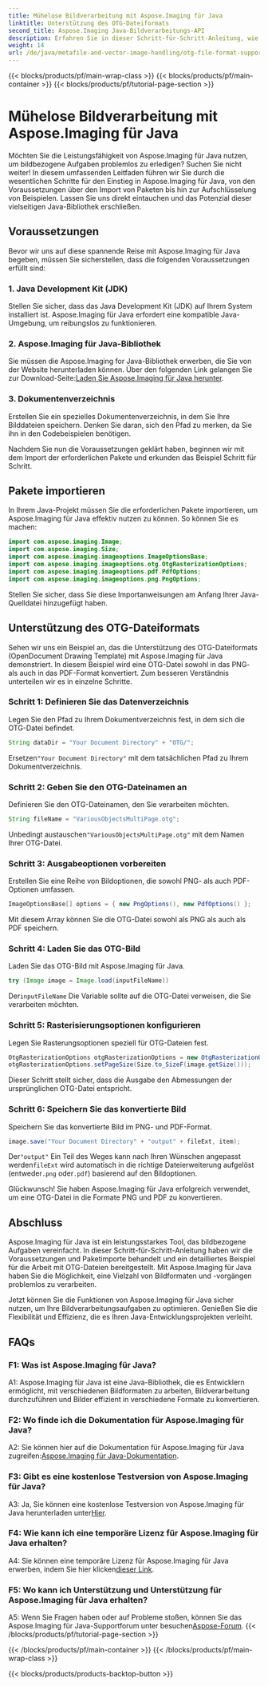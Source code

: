 ```yaml
---
title: Mühelose Bildverarbeitung mit Aspose.Imaging für Java
linktitle: Unterstützung des OTG-Dateiformats
second_title: Aspose.Imaging Java-Bildverarbeitungs-API
description: Erfahren Sie in dieser Schritt-für-Schritt-Anleitung, wie Sie die Leistungsfähigkeit von Aspose.Imaging für Java nutzen können. Optimieren Sie Ihre Bildverarbeitung ganz einfach.
weight: 14
url: /de/java/metafile-and-vector-image-handling/otg-file-format-support/
---
```


{{< blocks/products/pf/main-wrap-class >}}
{{< blocks/products/pf/main-container >}}
{{< blocks/products/pf/tutorial-page-section >}}

# Mühelose Bildverarbeitung mit Aspose.Imaging für Java

Möchten Sie die Leistungsfähigkeit von Aspose.Imaging für Java nutzen, um bildbezogene Aufgaben problemlos zu erledigen? Suchen Sie nicht weiter! In diesem umfassenden Leitfaden führen wir Sie durch die wesentlichen Schritte für den Einstieg in Aspose.Imaging für Java, von den Voraussetzungen über den Import von Paketen bis hin zur Aufschlüsselung von Beispielen. Lassen Sie uns direkt eintauchen und das Potenzial dieser vielseitigen Java-Bibliothek erschließen.

## Voraussetzungen

Bevor wir uns auf diese spannende Reise mit Aspose.Imaging für Java begeben, müssen Sie sicherstellen, dass die folgenden Voraussetzungen erfüllt sind:

### 1. Java Development Kit (JDK)

Stellen Sie sicher, dass das Java Development Kit (JDK) auf Ihrem System installiert ist. Aspose.Imaging für Java erfordert eine kompatible Java-Umgebung, um reibungslos zu funktionieren.

### 2. Aspose.Imaging für Java-Bibliothek

 Sie müssen die Aspose.Imaging for Java-Bibliothek erwerben, die Sie von der Website herunterladen können. Über den folgenden Link gelangen Sie zur Download-Seite:[Laden Sie Aspose.Imaging für Java herunter](https://releases.aspose.com/imaging/java/).

### 3. Dokumentenverzeichnis

Erstellen Sie ein spezielles Dokumentenverzeichnis, in dem Sie Ihre Bilddateien speichern. Denken Sie daran, sich den Pfad zu merken, da Sie ihn in den Codebeispielen benötigen.

Nachdem Sie nun die Voraussetzungen geklärt haben, beginnen wir mit dem Import der erforderlichen Pakete und erkunden das Beispiel Schritt für Schritt.

## Pakete importieren

In Ihrem Java-Projekt müssen Sie die erforderlichen Pakete importieren, um Aspose.Imaging für Java effektiv nutzen zu können. So können Sie es machen:

```java
import com.aspose.imaging.Image;
import com.aspose.imaging.Size;
import com.aspose.imaging.imageoptions.ImageOptionsBase;
import com.aspose.imaging.imageoptions.otg.OtgRasterizationOptions;
import com.aspose.imaging.imageoptions.pdf.PdfOptions;
import com.aspose.imaging.imageoptions.png.PngOptions;
```

Stellen Sie sicher, dass Sie diese Importanweisungen am Anfang Ihrer Java-Quelldatei hinzugefügt haben.

## Unterstützung des OTG-Dateiformats

Sehen wir uns ein Beispiel an, das die Unterstützung des OTG-Dateiformats (OpenDocument Drawing Template) mit Aspose.Imaging für Java demonstriert. In diesem Beispiel wird eine OTG-Datei sowohl in das PNG- als auch in das PDF-Format konvertiert. Zum besseren Verständnis unterteilen wir es in einzelne Schritte.

### Schritt 1: Definieren Sie das Datenverzeichnis

Legen Sie den Pfad zu Ihrem Dokumentverzeichnis fest, in dem sich die OTG-Datei befindet.

```java
String dataDir = "Your Document Directory" + "OTG/";
```

 Ersetzen`"Your Document Directory"` mit dem tatsächlichen Pfad zu Ihrem Dokumentverzeichnis.

### Schritt 2: Geben Sie den OTG-Dateinamen an

Definieren Sie den OTG-Dateinamen, den Sie verarbeiten möchten.

```java
String fileName = "VariousObjectsMultiPage.otg";
```

 Unbedingt austauschen`"VariousObjectsMultiPage.otg"` mit dem Namen Ihrer OTG-Datei.

### Schritt 3: Ausgabeoptionen vorbereiten

Erstellen Sie eine Reihe von Bildoptionen, die sowohl PNG- als auch PDF-Optionen umfassen.

```java
ImageOptionsBase[] options = { new PngOptions(), new PdfOptions() };
```

Mit diesem Array können Sie die OTG-Datei sowohl als PNG als auch als PDF speichern.

### Schritt 4: Laden Sie das OTG-Bild

Laden Sie das OTG-Bild mit Aspose.Imaging für Java.

```java
try (Image image = Image.load(inputFileName))
```

 Der`inputFileName` Die Variable sollte auf die OTG-Datei verweisen, die Sie verarbeiten möchten.

### Schritt 5: Rasterisierungsoptionen konfigurieren

Legen Sie Rasterungsoptionen speziell für OTG-Dateien fest.

```java
OtgRasterizationOptions otgRasterizationOptions = new OtgRasterizationOptions();
otgRasterizationOptions.setPageSize(Size.to_SizeF(image.getSize()));
```

Dieser Schritt stellt sicher, dass die Ausgabe den Abmessungen der ursprünglichen OTG-Datei entspricht.

### Schritt 6: Speichern Sie das konvertierte Bild

Speichern Sie das konvertierte Bild im PNG- und PDF-Format.

```java
image.save("Your Document Directory" + "output" + fileExt, item);
```

 Der`"output"` Ein Teil des Weges kann nach Ihren Wünschen angepasst werden`fileExt` wird automatisch in die richtige Dateierweiterung aufgelöst (entweder`.png` oder`.pdf`) basierend auf den Bildoptionen.

Glückwunsch! Sie haben Aspose.Imaging für Java erfolgreich verwendet, um eine OTG-Datei in die Formate PNG und PDF zu konvertieren.

## Abschluss

Aspose.Imaging für Java ist ein leistungsstarkes Tool, das bildbezogene Aufgaben vereinfacht. In dieser Schritt-für-Schritt-Anleitung haben wir die Voraussetzungen und Paketimporte behandelt und ein detailliertes Beispiel für die Arbeit mit OTG-Dateien bereitgestellt. Mit Aspose.Imaging für Java haben Sie die Möglichkeit, eine Vielzahl von Bildformaten und -vorgängen problemlos zu verarbeiten.

Jetzt können Sie die Funktionen von Aspose.Imaging für Java sicher nutzen, um Ihre Bildverarbeitungsaufgaben zu optimieren. Genießen Sie die Flexibilität und Effizienz, die es Ihren Java-Entwicklungsprojekten verleiht.

## FAQs

### F1: Was ist Aspose.Imaging für Java?

A1: Aspose.Imaging für Java ist eine Java-Bibliothek, die es Entwicklern ermöglicht, mit verschiedenen Bildformaten zu arbeiten, Bildverarbeitung durchzuführen und Bilder effizient in verschiedene Formate zu konvertieren.

### F2: Wo finde ich die Dokumentation für Aspose.Imaging für Java?

 A2: Sie können hier auf die Dokumentation für Aspose.Imaging für Java zugreifen:[Aspose.Imaging für Java-Dokumentation](https://reference.aspose.com/imaging/java/).

### F3: Gibt es eine kostenlose Testversion von Aspose.Imaging für Java?

 A3: Ja, Sie können eine kostenlose Testversion von Aspose.Imaging für Java herunterladen unter[Hier](https://releases.aspose.com/).

### F4: Wie kann ich eine temporäre Lizenz für Aspose.Imaging für Java erhalten?

A4: Sie können eine temporäre Lizenz für Aspose.Imaging für Java erwerben, indem Sie hier klicken[dieser Link](https://purchase.aspose.com/temporary-license/).

### F5: Wo kann ich Unterstützung und Unterstützung für Aspose.Imaging für Java erhalten?

 A5: Wenn Sie Fragen haben oder auf Probleme stoßen, können Sie das Aspose.Imaging für Java-Supportforum unter besuchen[Aspose-Forum](https://forum.aspose.com/).
{{< /blocks/products/pf/tutorial-page-section >}}

{{< /blocks/products/pf/main-container >}}
{{< /blocks/products/pf/main-wrap-class >}}

{{< blocks/products/products-backtop-button >}}
